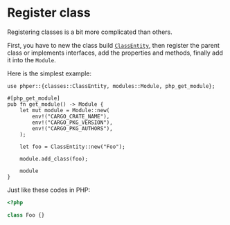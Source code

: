 # Register class

Registering classes is a bit more complicated than others.

First, you have to new the class build
[`ClassEntity`](phper::classes::ClassEntity), then register the parent class or
implements interfaces, add the properties and methods, finally add it into the
`Module`.

Here is the simplest example:

```rust,no_run
use phper::{classes::ClassEntity, modules::Module, php_get_module};

#[php_get_module]
pub fn get_module() -> Module {
    let mut module = Module::new(
        env!("CARGO_CRATE_NAME"),
        env!("CARGO_PKG_VERSION"),
        env!("CARGO_PKG_AUTHORS"),
    );

    let foo = ClassEntity::new("Foo");

    module.add_class(foo);

    module
}
```

Just like these codes in PHP:

```php
<?php

class Foo {}
```
